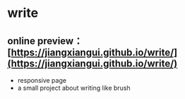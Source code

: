 # write

## online preview：[https://jiangxiangui.github.io/write/](https://jiangxiangui.github.io/write/)
- responsive page
- a small project about writing like brush

